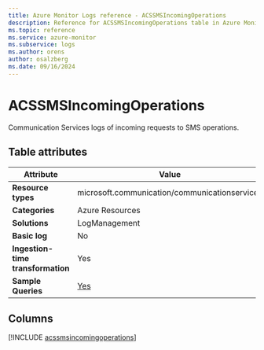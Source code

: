 ```yaml
---
title: Azure Monitor Logs reference - ACSSMSIncomingOperations
description: Reference for ACSSMSIncomingOperations table in Azure Monitor Logs.
ms.topic: reference
ms.service: azure-monitor
ms.subservice: logs
ms.author: orens
author: osalzberg
ms.date: 09/16/2024
---
```


# ACSSMSIncomingOperations

Communication Services logs of incoming requests to SMS operations.


## Table attributes

|Attribute|Value|
|---|---|
|**Resource types**|microsoft.communication/communicationservices|
|**Categories**|Azure Resources|
|**Solutions**| LogManagement|
|**Basic log**|No|
|**Ingestion-time transformation**|Yes|
|**Sample Queries**|[Yes](/azure/azure-monitor/reference/queries/acssmsincomingoperations)|



## Columns
  
[!INCLUDE [acssmsincomingoperations](~/reusable-content/ce-skilling/azure/includes/azure-monitor/reference/tables/acssmsincomingoperations-include.md)]
